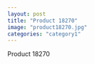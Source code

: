 ```yaml
---
layout: post
title: "Product 18270"
image: "product18270.jpg"
categories: "category1"
---
```

Product 18270
